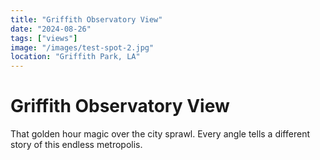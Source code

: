 ```yaml
---
title: "Griffith Observatory View"
date: "2024-08-26"
tags: ["views"]
image: "/images/test-spot-2.jpg"
location: "Griffith Park, LA"
---
```


# Griffith Observatory View

That golden hour magic over the city sprawl. Every angle tells a different story of this endless metropolis.
